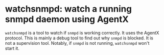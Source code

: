 watchsnmpd: watch a running snmpd daemon using AgentX
=====================================================

`watchsnmpd` is a tool to watch if `snmpd` is working correctly. It
uses the AgentX protocol. This is mainly a debug tool to find out why
`snmpd` is blocked. It is not a supervision tool. Notably, if `snmpd`
is not running, `watchsnmpd` won't start it.
